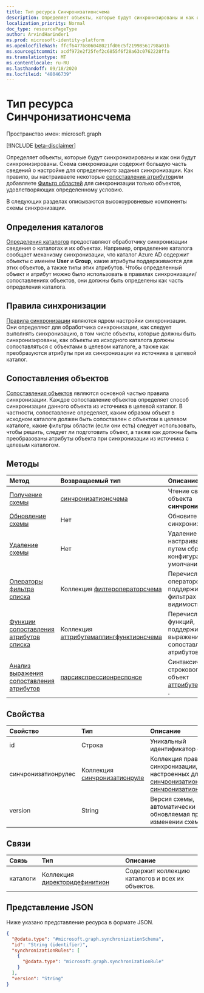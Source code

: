 ```yaml
---
title: Тип ресурса Синчронизатионсчема
description: Определяет объекты, которые будут синхронизированы и как они будут синхронизированы.
localization_priority: Normal
doc_type: resourcePageType
author: ArvindHarinder1
ms.prod: microsoft-identity-platform
ms.openlocfilehash: ffcf6477b806048021fd06c5f21998561798a01b
ms.sourcegitcommit: acdf972e2f25fef2c6855f6f28a63c0762228ffa
ms.translationtype: MT
ms.contentlocale: ru-RU
ms.lasthandoff: 09/18/2020
ms.locfileid: "48046739"
---
```

# <a name="synchronizationschema-resource-type"></a>Тип ресурса Синчронизатионсчема

Пространство имен: microsoft.graph

[!INCLUDE [beta-disclaimer](../../includes/beta-disclaimer.md)]

Определяет объекты, которые будут синхронизированы и как они будут синхронизированы. Схема синхронизации содержит большую часть сведений о настройке для определенного задания синхронизации. Как правило, вы настраиваете некоторые [сопоставления атрибутов](synchronization-attributemapping.md)или добавляете [Фильтр областей](synchronization-filter.md) для синхронизации только объектов, удовлетворяющих определенному условию.

В следующих разделах описываются высокоуровневые компоненты схемы синхронизации.

## <a name="directory-definitions"></a>Определения каталогов

[Определения каталогов](synchronization-directorydefinition.md) предоставляют обработчику синхронизации сведения о каталогах и их объектах. Например, определение каталога сообщает механизму синхронизации, что каталог Azure AD содержит объекты с именем **User** и **Group**, какие атрибуты поддерживаются для этих объектов, а также типы этих атрибутов. Чтобы определенный объект и атрибут можно было использовать в правилах синхронизации/сопоставлениях объектов, они должны быть определены как часть определения каталога.

## <a name="synchronization-rules"></a>Правила синхронизации

[Правила синхронизации](synchronization-synchronizationrule.md) являются ядром настройки синхронизации. Они определяют для обработчика синхронизации, как следует выполнять синхронизацию, в том числе объекты, которые должны быть синхронизированы, как объекты из исходного каталога должны сопоставляться с объектами в целевом каталоге, а также как преобразуются атрибуты при их синхронизации из источника в целевой каталог.

## <a name="object-mappings"></a>Сопоставления объектов

[Сопоставления объектов](synchronization-objectmapping.md) являются основной частью правила синхронизации. Каждое сопоставление объектов определяет способ синхронизации данного объекта из источника в целевой каталог. В частности, сопоставление определяет, каким образом объект в исходном каталоге должен быть сопоставлен с объектом в целевом каталоге, какие фильтры области (если они есть) следует использовать, чтобы решить, следует ли подготовить объект, а также как должны быть преобразованы атрибуты объекта при синхронизации из источника с целевым каталогом.

## <a name="methods"></a>Методы

| Метод                                                                                                | Возвращаемый тип                                                                                                 | Описание                                                                                                                |
|:------------------------------------------------------------------------------------------------------|:------------------------------------------------------------------------------------------------------------|:---------------------------------------------------------------------------------------------------------------------------|
| [Получение схемы](../api/synchronization-synchronizationschema-get.md)                                     | [синчронизатионсчема](synchronization-synchronizationschema.md)                                           | Чтение свойств и связей объекта **синчронизатионсчема** .                                                 |
| [Обновление схемы](../api/synchronization-synchronizationschema-update.md)                               | Нет                                                                                                        | Обновите схему синхронизации.                                                                                         |
| [Удаление схемы](../api/synchronization-synchronizationschema-delete.md)                               | Нет                                                                                                        | Удаление настраиваемой схемы путем сброса схемы к конфигурации по умолчанию.                                           |
| [Операторы фильтра списка](../api/synchronization-synchronizationschema-filteroperators.md)              | Коллекция [филтероператорсчема](../resources/synchronization-filteroperatorschema.md)                      | Перечисление всех операторов, поддерживаемых в фильтрах областей видимости.                                                                       |
| [Функции сопоставления атрибутов списка](../api/synchronization-synchronizationschema-functions.md)         | Коллекция [аттрибутемаппингфунктионсчема](../resources/synchronization-attributemappingfunctionschema.md) | Перечисление всех функций, поддерживаемых в выражениях сопоставления атрибутов.                                                         |
| [Анализ выражения сопоставления атрибутов](../api/synchronization-synchronizationschema-parseexpression.md) | [парсикспрессионреспонсе](synchronization-parseexpressionresponse.md)                                       | Синтаксический анализ строкового выражения в объект [аттрибутемаппингсаурце](../resources/synchronization-attributemappingsource.md) . |


## <a name="properties"></a>Свойства

| Свойство      | Тип      | Описание    |
|:--------------|:----------|:---------------|
|id|Строка|Уникальный идентификатор схемы.|
|синчронизатионрулес   |Коллекция [синчронизатионруле](synchronization-synchronizationrule.md)   |Коллекция правил синхронизации, настроенных для [синчронизатионжоб](synchronization-synchronizationjob.md) или [синчронизатионтемплате](synchronization-synchronizationtemplate.md). |
|version                |String                             |Версия схемы, автоматически обновляемая при каждом изменении схемы.|


## <a name="relationships"></a>Связи
|Связь|Тип|Описание|
|:---|:---|:---|
|каталоги|Коллекция [директоридефинитион](../resources/synchronization-directorydefinition.md)|Содержит коллекцию каталогов и всех их объектов.|

## <a name="json-representation"></a>Представление JSON
Ниже указано представление ресурса в формате JSON.
<!-- {
  "blockType": "resource",
  "keyProperty": "id",
  "@odata.type": "microsoft.graph.synchronizationSchema",
  "baseType": "microsoft.graph.entity",
  "openType": false
}
-->
``` json
{
  "@odata.type": "#microsoft.graph.synchronizationSchema",
  "id": "String (identifier)",
  "synchronizationRules": [
    {
      "@odata.type": "microsoft.graph.synchronizationRule"
    }
  ],
  "version": "String"
}
```


